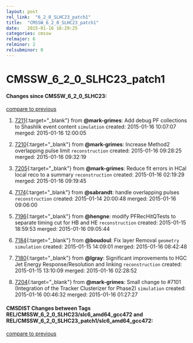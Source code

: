```yaml
---
layout: post
rel_link:  "6_2_0_SLHC23_patch1"
title:  "CMSSW_6_2_0_SLHC23_patch1"
date:   2015-01-16 16:29:25
categories: cmssw
relmajor: 6
relminor: 2
relsubminor: 0
---
```


# CMSSW_6_2_0_SLHC23_patch1
#### Changes since CMSSW_6_2_0_SLHC23:

[compare to previous](https://github.com/cms-sw/cmssw/compare/CMSSW_6_2_0_SLHC23...CMSSW_6_2_0_SLHC23_patch1)



1. [7211](http://github.com/cms-sw/cmssw/pull/7211){:target="_blank"}  from **@mark-grimes**: Add debug PF collections to Shashlik event content `simulation`  created: 2015-01-16 10:07:07 merged: 2015-01-16 12:00:05

2. [7210](http://github.com/cms-sw/cmssw/pull/7210){:target="_blank"}  from **@mark-grimes**: Increase Method2 overlapping pulse limit `reconstruction`  created: 2015-01-16 09:28:25 merged: 2015-01-16 09:32:19

3. [7205](http://github.com/cms-sw/cmssw/pull/7205){:target="_blank"}  from **@mark-grimes**: Reduce fit errors in HCal local reco to a summary `reconstruction`  created: 2015-01-16 02:19:29 merged: 2015-01-16 09:19:45

4. [7174](http://github.com/cms-sw/cmssw/pull/7174){:target="_blank"}  from **@sabrandt**: handle overlapping pulses `reconstruction`  created: 2015-01-14 20:00:48 merged: 2015-01-16 09:06:00

5. [7196](http://github.com/cms-sw/cmssw/pull/7196){:target="_blank"}  from **@hengne**: modify PFRecHitQTests to separate timing cut for HB and HE `reconstruction`  created: 2015-01-15 18:59:53 merged: 2015-01-16 09:05:44

6. [7184](http://github.com/cms-sw/cmssw/pull/7184){:target="_blank"}  from **@boudoul**: Fix layer Removal  `geometry`  `simulation`  created: 2015-01-15 14:09:01 merged: 2015-01-16 08:42:48

7. [7180](http://github.com/cms-sw/cmssw/pull/7180){:target="_blank"}  from **@lgray**: Significant improvements to HGC Jet Energy Response/Resolution and linking `reconstruction`  created: 2015-01-15 13:10:09 merged: 2015-01-16 02:28:52

8. [7204](http://github.com/cms-sw/cmssw/pull/7204){:target="_blank"}  from **@mark-grimes**: Small change to #7101 (Integration of the Tracker Clusterizer for Phase2) `simulation`  created: 2015-01-16 00:46:32 merged: 2015-01-16 01:27:27

#### CMSDIST Changes between Tags REL/CMSSW_6_2_0_SLHC23/slc6_amd64_gcc472 and REL/CMSSW_6_2_0_SLHC23_patch1/slc6_amd64_gcc472:

[compare to previous](https://github.com/cms-sw/cmsdist/compare/REL/CMSSW_6_2_0_SLHC23/slc6_amd64_gcc472...REL/CMSSW_6_2_0_SLHC23_patch1/slc6_amd64_gcc472)


